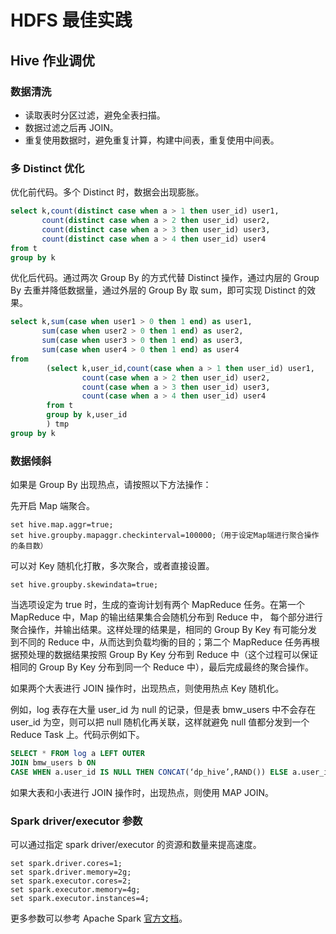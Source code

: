 # HDFS 最佳实践

## Hive 作业调优

### 数据清洗

- 读取表时分区过滤，避免全表扫描。
- 数据过滤之后再 JOIN。
- 重复使用数据时，避免重复计算，构建中间表，重复使用中间表。

### 多 Distinct 优化

优化前代码。多个 Distinct 时，数据会出现膨胀。

```sql
select k,count(distinct case when a > 1 then user_id) user1,
       count(distinct case when a > 2 then user_id) user2,
       count(distinct case when a > 3 then user_id) user3,
       count(distinct case when a > 4 then user_id) user4
from t  
group by k
```

优化后代码。通过两次 Group By 的方式代替 Distinct 操作，通过内层的 Group By 去重并降低数据量，通过外层的 Group By 取 sum，即可实现 Distinct 的效果。

```sql
select k,sum(case when user1 > 0 then 1 end) as user1,
       sum(case when user2 > 0 then 1 end) as user2,
       sum(case when user3 > 0 then 1 end) as user3,
       sum(case when user4 > 0 then 1 end) as user4
from 
        (select k,user_id,count(case when a > 1 then user_id) user1,
                count(case when a > 2 then user_id) user2,
                count(case when a > 3 then user_id) user3,
                count(case when a > 4 then user_id) user4
        from t
        group by k,user_id  
        ) tmp 
group by k
```

### 数据倾斜

如果是 Group By 出现热点，请按照以下方法操作：

先开启 Map 端聚合。

```shell
set hive.map.aggr=true;
set hive.groupby.mapaggr.checkinterval=100000;（用于设定Map端进行聚合操作的条目数）
```

可以对 Key 随机化打散，多次聚合，或者直接设置。

```shell
set hive.groupby.skewindata=true;
```

当选项设定为 true 时，生成的查询计划有两个 MapReduce 任务。在第一个 MapReduce 中，Map 的输出结果集合会随机分布到 Reduce 中， 每个部分进行聚合操作，并输出结果。这样处理的结果是，相同的 Group By Key 有可能分发到不同的 Reduce 中，从而达到负载均衡的目的；第二个 MapReduce 任务再根据预处理的数据结果按照 Group By Key 分布到 Reduce 中（这个过程可以保证相同的 Group By Key 分布到同一个 Reduce 中），最后完成最终的聚合操作。

如果两个大表进行 JOIN 操作时，出现热点，则使用热点 Key 随机化。

例如，log 表存在大量 user_id 为 null 的记录，但是表 bmw_users 中不会存在 user_id 为空，则可以把 null 随机化再关联，这样就避免 null 值都分发到一个 Reduce Task 上。代码示例如下。

```sql
SELECT * FROM log a LEFT OUTER 
JOIN bmw_users b ON 
CASE WHEN a.user_id IS NULL THEN CONCAT(‘dp_hive’,RAND()) ELSE a.user_id=b.user_id END;
```

如果大表和小表进行 JOIN 操作时，出现热点，则使用 MAP JOIN。

### Spark driver/executor 参数

可以通过指定 spark driver/executor 的资源和数量来提高速度。

```shell
set spark.driver.cores=1;
set spark.driver.memory=2g;
set spark.executor.cores=2;
set spark.executor.memory=4g;
set spark.executor.instances=4;
```

更多参数可以参考 Apache Spark [官方文档](https://spark.apache.org/docs/latest/configuration.html#application-properties)。

